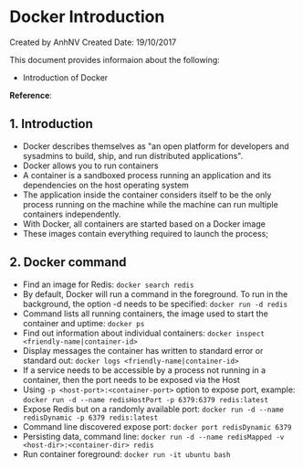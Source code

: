 # Docker Introduction
Created by AnhNV Created Date: 19/10/2017

This document provides informaion about the following:

- Introduction of Docker

**Reference**:


## 1. Introduction
- Docker describes themselves as "an open platform for developers and sysadmins to build, ship, and run distributed applications".
- Docker allows you to run containers
- A container is a sandboxed process running an application and its dependencies on the host operating system
- The application inside the container considers itself to be the only process running on the machine while the machine can run multiple containers independently.
- With Docker, all containers are started based on a Docker image
- These images contain everything required to launch the process;

## 2. Docker command
- Find an image for Redis: ```docker search redis ```
- By default, Docker will run a command in the foreground. To run in the background, the option -d needs to be specified: ```docker run -d redis```
- Command lists all running containers, the image used to start the container and uptime: ```docker ps```
- Find out information about individual containers: ```docker inspect <friendly-name|container-id>```
- Display messages the container has written to standard error or standard out: ```docker logs <friendly-name|container-id>```
- If a service needs to be accessible by a process not running in a container, then the port needs to be exposed via the Host
- Using ```-p <host-port>:<container-port>``` option to expose port, example: ```docker run -d --name redisHostPort -p 6379:6379 redis:latest```
- Expose Redis but on a randomly available port: ```docker run -d --name redisDynamic -p 6379 redis:latest```
- Command line discovered expose port: ```docker port redisDynamic 6379```
- Persisting data, command line: ```docker run -d --name redisMapped -v <host-dir>:<container-dir> redis```
- Run container foreground: ```docker run -it ubuntu bash```